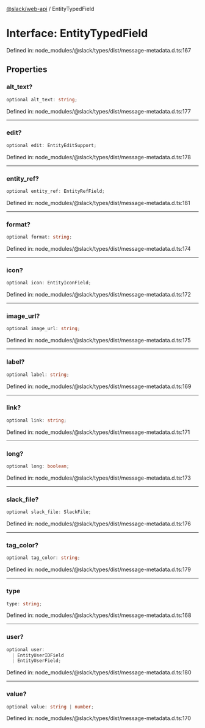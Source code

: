 [@slack/web-api](../index.md) / EntityTypedField

# Interface: EntityTypedField

Defined in: node\_modules/@slack/types/dist/message-metadata.d.ts:167

## Properties

### alt\_text?

```ts
optional alt_text: string;
```

Defined in: node\_modules/@slack/types/dist/message-metadata.d.ts:177

***

### edit?

```ts
optional edit: EntityEditSupport;
```

Defined in: node\_modules/@slack/types/dist/message-metadata.d.ts:178

***

### entity\_ref?

```ts
optional entity_ref: EntityRefField;
```

Defined in: node\_modules/@slack/types/dist/message-metadata.d.ts:181

***

### format?

```ts
optional format: string;
```

Defined in: node\_modules/@slack/types/dist/message-metadata.d.ts:174

***

### icon?

```ts
optional icon: EntityIconField;
```

Defined in: node\_modules/@slack/types/dist/message-metadata.d.ts:172

***

### image\_url?

```ts
optional image_url: string;
```

Defined in: node\_modules/@slack/types/dist/message-metadata.d.ts:175

***

### label?

```ts
optional label: string;
```

Defined in: node\_modules/@slack/types/dist/message-metadata.d.ts:169

***

### link?

```ts
optional link: string;
```

Defined in: node\_modules/@slack/types/dist/message-metadata.d.ts:171

***

### long?

```ts
optional long: boolean;
```

Defined in: node\_modules/@slack/types/dist/message-metadata.d.ts:173

***

### slack\_file?

```ts
optional slack_file: SlackFile;
```

Defined in: node\_modules/@slack/types/dist/message-metadata.d.ts:176

***

### tag\_color?

```ts
optional tag_color: string;
```

Defined in: node\_modules/@slack/types/dist/message-metadata.d.ts:179

***

### type

```ts
type: string;
```

Defined in: node\_modules/@slack/types/dist/message-metadata.d.ts:168

***

### user?

```ts
optional user: 
  | EntityUserIDField
  | EntityUserField;
```

Defined in: node\_modules/@slack/types/dist/message-metadata.d.ts:180

***

### value?

```ts
optional value: string | number;
```

Defined in: node\_modules/@slack/types/dist/message-metadata.d.ts:170
